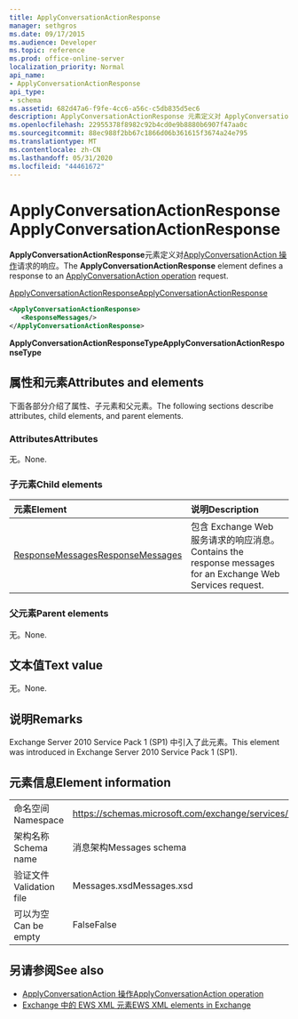 ```yaml
---
title: ApplyConversationActionResponse
manager: sethgros
ms.date: 09/17/2015
ms.audience: Developer
ms.topic: reference
ms.prod: office-online-server
localization_priority: Normal
api_name:
- ApplyConversationActionResponse
api_type:
- schema
ms.assetid: 682d47a6-f9fe-4cc6-a56c-c5db835d5ec6
description: ApplyConversationActionResponse 元素定义对 ApplyConversationAction 操作请求的响应。
ms.openlocfilehash: 22955378f8982c92b4cd0e9b8880b6907f47aa0c
ms.sourcegitcommit: 88ec988f2bb67c1866d06b361615f3674a24e795
ms.translationtype: MT
ms.contentlocale: zh-CN
ms.lasthandoff: 05/31/2020
ms.locfileid: "44461672"
---
```

# <a name="applyconversationactionresponse"></a><span data-ttu-id="d3027-103">ApplyConversationActionResponse</span><span class="sxs-lookup"><span data-stu-id="d3027-103">ApplyConversationActionResponse</span></span>

<span data-ttu-id="d3027-104">**ApplyConversationActionResponse**元素定义对[ApplyConversationAction 操作](applyconversationaction-operation.md)请求的响应。</span><span class="sxs-lookup"><span data-stu-id="d3027-104">The **ApplyConversationActionResponse** element defines a response to an [ApplyConversationAction operation](applyconversationaction-operation.md) request.</span></span> 
  
[<span data-ttu-id="d3027-105">ApplyConversationActionResponse</span><span class="sxs-lookup"><span data-stu-id="d3027-105">ApplyConversationActionResponse</span></span>](applyconversationactionresponse.md)
  
```XML
<ApplyConversationActionResponse>
   <ResponseMessages/>
</ApplyConversationActionResponse>
```

 <span data-ttu-id="d3027-106">**ApplyConversationActionResponseType**</span><span class="sxs-lookup"><span data-stu-id="d3027-106">**ApplyConversationActionResponseType**</span></span>
## <a name="attributes-and-elements"></a><span data-ttu-id="d3027-107">属性和元素</span><span class="sxs-lookup"><span data-stu-id="d3027-107">Attributes and elements</span></span>

<span data-ttu-id="d3027-108">下面各部分介绍了属性、子元素和父元素。</span><span class="sxs-lookup"><span data-stu-id="d3027-108">The following sections describe attributes, child elements, and parent elements.</span></span>
  
### <a name="attributes"></a><span data-ttu-id="d3027-109">Attributes</span><span class="sxs-lookup"><span data-stu-id="d3027-109">Attributes</span></span>

<span data-ttu-id="d3027-110">无。</span><span class="sxs-lookup"><span data-stu-id="d3027-110">None.</span></span>
  
### <a name="child-elements"></a><span data-ttu-id="d3027-111">子元素</span><span class="sxs-lookup"><span data-stu-id="d3027-111">Child elements</span></span>

|<span data-ttu-id="d3027-112">**元素**</span><span class="sxs-lookup"><span data-stu-id="d3027-112">**Element**</span></span>|<span data-ttu-id="d3027-113">**说明**</span><span class="sxs-lookup"><span data-stu-id="d3027-113">**Description**</span></span>|
|:-----|:-----|
|[<span data-ttu-id="d3027-114">ResponseMessages</span><span class="sxs-lookup"><span data-stu-id="d3027-114">ResponseMessages</span></span>](responsemessages.md) <br/> |<span data-ttu-id="d3027-115">包含 Exchange Web 服务请求的响应消息。</span><span class="sxs-lookup"><span data-stu-id="d3027-115">Contains the response messages for an Exchange Web Services request.</span></span>  <br/> |
   
### <a name="parent-elements"></a><span data-ttu-id="d3027-116">父元素</span><span class="sxs-lookup"><span data-stu-id="d3027-116">Parent elements</span></span>

<span data-ttu-id="d3027-117">无。</span><span class="sxs-lookup"><span data-stu-id="d3027-117">None.</span></span>
  
## <a name="text-value"></a><span data-ttu-id="d3027-118">文本值</span><span class="sxs-lookup"><span data-stu-id="d3027-118">Text value</span></span>

<span data-ttu-id="d3027-119">无。</span><span class="sxs-lookup"><span data-stu-id="d3027-119">None.</span></span>
  
## <a name="remarks"></a><span data-ttu-id="d3027-120">说明</span><span class="sxs-lookup"><span data-stu-id="d3027-120">Remarks</span></span>

<span data-ttu-id="d3027-121">Exchange Server 2010 Service Pack 1 (SP1) 中引入了此元素。</span><span class="sxs-lookup"><span data-stu-id="d3027-121">This element was introduced in Exchange Server 2010 Service Pack 1 (SP1).</span></span>
  
## <a name="element-information"></a><span data-ttu-id="d3027-122">元素信息</span><span class="sxs-lookup"><span data-stu-id="d3027-122">Element information</span></span>

|||
|:-----|:-----|
|<span data-ttu-id="d3027-123">命名空间</span><span class="sxs-lookup"><span data-stu-id="d3027-123">Namespace</span></span>  <br/> |https://schemas.microsoft.com/exchange/services/2006/messages  <br/> |
|<span data-ttu-id="d3027-124">架构名称</span><span class="sxs-lookup"><span data-stu-id="d3027-124">Schema name</span></span>  <br/> |<span data-ttu-id="d3027-125">消息架构</span><span class="sxs-lookup"><span data-stu-id="d3027-125">Messages schema</span></span>  <br/> |
|<span data-ttu-id="d3027-126">验证文件</span><span class="sxs-lookup"><span data-stu-id="d3027-126">Validation file</span></span>  <br/> |<span data-ttu-id="d3027-127">Messages.xsd</span><span class="sxs-lookup"><span data-stu-id="d3027-127">Messages.xsd</span></span>  <br/> |
|<span data-ttu-id="d3027-128">可以为空</span><span class="sxs-lookup"><span data-stu-id="d3027-128">Can be empty</span></span>  <br/> |<span data-ttu-id="d3027-129">False</span><span class="sxs-lookup"><span data-stu-id="d3027-129">False</span></span>  <br/> |
   
## <a name="see-also"></a><span data-ttu-id="d3027-130">另请参阅</span><span class="sxs-lookup"><span data-stu-id="d3027-130">See also</span></span>

- [<span data-ttu-id="d3027-131">ApplyConversationAction 操作</span><span class="sxs-lookup"><span data-stu-id="d3027-131">ApplyConversationAction operation</span></span>](applyconversationaction-operation.md)
- [<span data-ttu-id="d3027-132">Exchange 中的 EWS XML 元素</span><span class="sxs-lookup"><span data-stu-id="d3027-132">EWS XML elements in Exchange</span></span>](ews-xml-elements-in-exchange.md)

